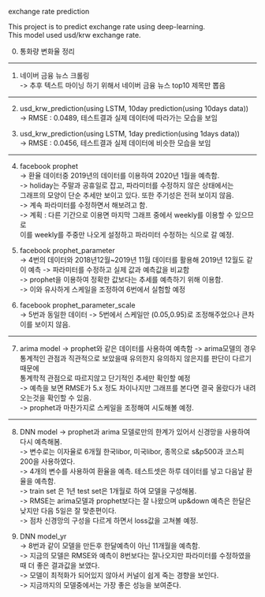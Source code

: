 exchange rate prediction

This project is to predict exchange rate using deep-learning.  
This model used usd/krw exchange rate.   

00. 통화량 변화율 정리 

 --------------------------------------

1. 네이버 금융 뉴스 크롤링  
-> 추후 텍스트 마이닝 하기 위해서 네이버 금융 뉴스 top10 제목만 뽑음  
  
  ------------------
  
2. usd_krw_prediction(using LSTM, 10day prediction(using 10days data))  
-> RMSE : 0.0489, 테스트결과 실제 데이터에 따라가는 모습을 보임  

3. usd_krw_prediction(using LSTM, 1day prediction(using 1days data))  
-> RMSE : 0.0456, 테스트결과 실제 데이터에 비슷한 모습을 보임  

----------------------

4. facebook prophet     
-> 환율 데이터중 2019년의 데이터를 이용하여 2020년 1월을 예측함.   
-> holiday는 주말과 공휴일로 잡고, 파라미터를 수정하지 않은 상태에서는    
그래프의 모양이 단순 추세만 보이고 있다. 또한 주기성은 전혀 보이지 않음.    
-> 계속 파라미터를 수정하면서 해보려고 함.    
-> 계획 :  다른 기간으로 이용면 마지막 그래프 중에서 weekly를 이용할 수 있으므로   
이를 weekly를 주중만 나오게 설정하고 파라미터 수정하는 식으로 갈 예정.   


5. facebook prophet_parameter    
-> 4번의 데이터와 2018년12월~2019년 11월 데이터를 활용해 2019년 12월도 같이 예측
-> 파라미터를 수정하고 실제 값과 예측값을 비교함  
-> prophet을 이용하여 정확한 값보다는 추세를 예측하기 위해 이용함.    
-> 이와 유사하게 스케일을 조정하여 6번에서 실험할 예정  

6. facebook prophet_parameter_scale  
-> 5번과 동일한 데이터
-> 5번에서 스케일만 (0.05,0.95)로 조정해주었으나 큰차이를 보이지 않음.

-----------------

7. arima model
-> prophet와 같은 데이터를 사용하여 예측함
-> arima모델의 경우 통계적인 관점과 직관적으로 보았을때 유의한지 유의하지 않은지를 판단이 다르기때문에    
통계학적 관점으로 따르지않고 단기적인 추세만 확인할 예정    
-> 예측을 보면 RMSE가 5.x 정도 차이나지만 그래프를 본다면 결국 올랐다가 내려오는것을 확인할 수 있음.   
-> prophet과 마찬가지로 스케일을 조정해여 시도해볼 예정.   

--------------------------
8. DNN model
-> prophet과 arima 모델로만의 한계가 있어서 신경망을 사용하여 다시 예측해봄.    
-> 변수로는 이자율로 6개월 한국libor, 미국libor, 종목으로 s&p500과 코스피200을 사용하였다.    
-> 4개의 변수를 사용하여 환율을 예측. 테스트셋은 하루 데이터를 넣고 다음날 환율을 예측함.  
-> train set 은 1년 test set은 1개월로 하여 모델을 구성해봄.    
-> RMSE는 arima모델과 prophet보다는 잘 나왔으며 up&down 예측은 한달은 낮지만 다음 5일은 잘 맞춘편이다.    
-> 점차 신경망의 구성을 다르게 하면서 loss값을 고쳐볼 예정.    

9. DNN model_yr  
-> 8번과 같이 모델을 만든후 한달예측이 아닌 11개월을 예측함.  
-> 지금의 모델은 RMSE와 예측이 8번보다는 잘나오지만 파라미터를 수정하였을때 더 좋은 결과값을 보였다.  
-> 모델이 최적화가 되어있지 않아서 커널이 쉽게 죽는 경향을 보인다.  
-> 지금까지의 모델중에서는 가장 좋은 성능을 보여준다.  

